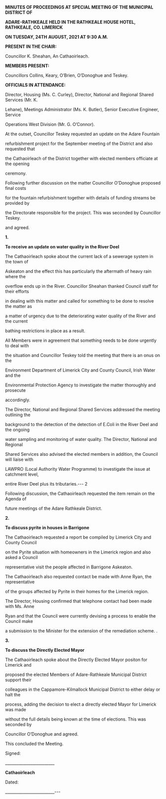 **MINUTES OF PROCEEDINGS AT SPECIAL MEETING OF THE MUNICIPAL DISTRICT OF**

**ADARE-RATHKEALE HELD IN THE RATHKEALE HOUSE HOTEL, RATHKEALE, CO. LIMERICK**

**ON TUESDAY, 24TH** **AUGUST, 2021 AT 9:30 A.M.**

**PRESENT IN THE CHAIR:**

Councillor K. Sheahan, An Cathaoirleach.

**MEMBERS PRESENT:**

Councillors Collins, Keary, O’Brien, O’Donoghue and Teskey.

**OFFICIALS IN ATTENDANCE:**

Director, Housing (Ms. C. Curley), Director, National and Regional Shared Services (Mr. K.

Lehane), Meetings Administrator (Ms. K. Butler), Senior Executive Engineer, Service

Operations West Division (Mr. G. O’Connor).

At the outset, Councillor Teskey requested an update on the Adare Fountain

refurbishment project for the September meeting of the District and also requested that

the Cathaoirleach of the District together with elected members officiate at the opening

ceremony.

Following further discussion on the matter Councillor O’Donoghue proposed final costs

for the fountain refurbishment together with details of funding streams be provided by

the Directorate responsible for the project. This was seconded by Councillor Teskey.

and agreed.

**1.**

**To receive an update on water quality in the River Deel**

The Cathaoirleach spoke about the current lack of a sewerage system in the town of

Askeaton and the effect this has particularly the aftermath of heavy rain where the

overflow ends up in the River. Councillor Sheahan thanked Council staff for their efforts

in dealing with this matter and called for something to be done to resolve the matter as

a matter of urgency due to the deteriorating water quality of the River and the current

bathing restrictions in place as a result.

All Members were in agreement that something needs to be done urgently to deal with

the situation and Councillor Teskey told the meeting that there is an onus on the

Environment Department of Limerick City and County Council, Irish Water and the

Environmental Protection Agency to investigate the matter thoroughly and prosecute

accordingly.

The Director, National and Regional Shared Services addressed the meeting outlining the

background to the detection of the detection of E.Coli in the River Deel and the ongoing

water sampling and monitoring of water quality. The Director, National and Regional

Shared Services also advised the elected members in addition, the Council will liaise with

LAWPRO (Local Authority Water Programme) to investigate the issue at catchment level,

entire River Deel plus its tributaries.---
2

Following discussion, the Cathaoirleach requested the item remain on the Agenda of

future meetings of the Adare Rathkeale District.

**2.**

**To discuss pyrite in houses in Barrigone**

The Cathaoirleach requested a report be compiled by Limerick City and County Council

on the Pyrite situation with homeowners in the Limerick region and also asked a Council

representative visit the people affected in Barrigone Askeaton.

The Cathaoirleach also requested contact be made with Anne Ryan, the representative

of the groups affected by Pyrite in their homes for the Limerick region.

The Director, Housing confirmed that telephone contact had been made with Ms. Anne

Ryan and that the Council were currently devising a process to enable the Council make

a submission to the Minister for the extension of the remediation scheme. .

**3.**

**To discuss the Directly Elected Mayor**

The Cathaoirleach spoke about the Directly Elected Mayor positon for Limerick and

proposed the elected Members of Adare-Rathkeale Municipal District support their

colleagues in the Cappamore-Kilmallock Municipal District to either delay or halt the

process, adding the decision to elect a directly elected Mayor for Limerick was made

without the full details being known at the time of elections. This was seconded by

Councillor O’Donoghue and agreed.

This concluded the Meeting.

Signed:

\_\_\_\_\_\_\_\_\_\_\_\_\_\_\_\_\_\_\_\_\_\_\_\_\_

**Cathaoirleach**

Dated:

\_\_\_\_\_\_\_\_\_\_\_\_\_\_\_\_\_\_\_\_\_\_\_\_\_---
